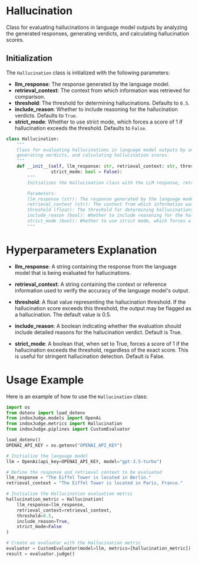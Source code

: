 # Hallucination

Class for evaluating hallucinations in language model outputs by analyzing the generated responses, generating verdicts, and calculating hallucination scores.

## Initialization

The `Hallucination` class is initialized with the following parameters:

- **llm_response**: The response generated by the language model.
- **retrieval_context**: The context from which information was retrieved for comparison.
- **threshold**: The threshold for determining hallucinations. Defaults to `0.5`.
- **include_reason**: Whether to include reasoning for the hallucination verdicts. Defaults to `True`.
- **strict_mode**: Whether to use strict mode, which forces a score of 1 if hallucination exceeds the threshold. Defaults to `False`.

```python
class Hallucination:
    """
    Class for evaluating hallucinations in language model outputs by analyzing the generated responses,
    generating verdicts, and calculating hallucination scores.
    """
    def __init__(self, llm_response: str, retrieval_context: str, threshold: float = 0.5, include_reason: bool = True,
                 strict_mode: bool = False):
        """
        Initializes the Hallucination class with the LLM response, retrieval context, and evaluation settings.

        Parameters:
        llm_response (str): The response generated by the language model.
        retrieval_context (str): The context from which information was retrieved for comparison.
        threshold (float): The threshold for determining hallucinations. Defaults to 0.5.
        include_reason (bool): Whether to include reasoning for the hallucination verdicts. Defaults to True.
        strict_mode (bool): Whether to use strict mode, which forces a score of 1 if hallucination exceeds the threshold. Defaults to False.
        """
```
# Hyperparameters Explanation

- **llm_response**: A string containing the response from the language model that is being evaluated for hallucinations.

- **retrieval_context**: A string containing the context or reference information used to verify the accuracy of the language model's output.

- **threshold**: A float value representing the hallucination threshold. If the hallucination score exceeds this threshold, the output may be flagged as a hallucination. The default value is 0.5.

- **include_reason**: A boolean indicating whether the evaluation should include detailed reasons for the hallucination verdict. Default is True.

- **strict_mode**: A boolean that, when set to True, forces a score of 1 if the hallucination exceeds the threshold, regardless of the exact score. This is useful for stringent hallucination detection. Default is False.

# Usage Example

Here is an example of how to use the `Hallucination` class:

```python
import os
from dotenv import load_dotenv
from indoxJudge.models import OpenAi
from indoxJudge.metrics import Hallucination
from indoxJudge.piplines import CustomEvaluator

load_dotenv()
OPENAI_API_KEY = os.getenv("OPENAI_API_KEY")

# Initialize the language model
llm = OpenAi(api_key=OPENAI_API_KEY, model="gpt-3.5-turbo")

# Define the response and retrieval context to be evaluated
llm_response = "The Eiffel Tower is located in Berlin."
retrieval_context = "The Eiffel Tower is located in Paris, France."

# Initialize the Hallucination evaluation metric
hallucination_metric = Hallucination(
    llm_response=llm_response, 
    retrieval_context=retrieval_context, 
    threshold=0.5, 
    include_reason=True, 
    strict_mode=False
)

# Create an evaluator with the Hallucination metric
evaluator = CustomEvaluator(model=llm, metrics=[hallucination_metric])
result = evaluator.judge()
```
